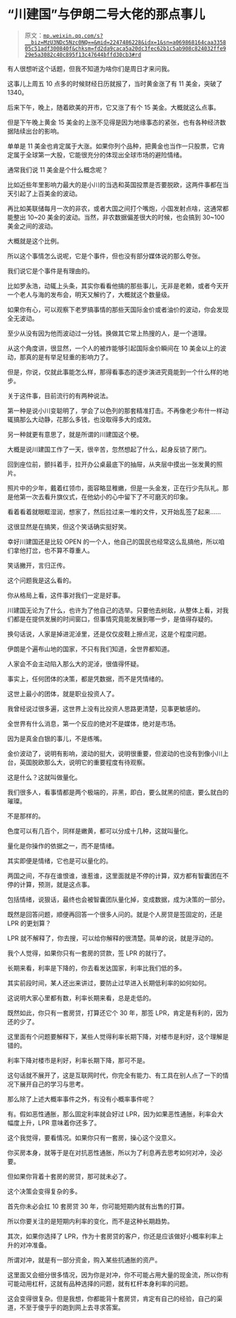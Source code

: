 # “川建国”与伊朗二号大佬的那点事儿

> 原文：[`mp.weixin.qq.com/s?__biz=MzU3NDc5Nzc0NQ==&mid=2247486228&idx=1&sn=a069868164caa335805c51adf300840f&chksm=fd2da9caca5a20dc3fec62b1c5ab908c824032ffe929e5a3082c40c895f13c47644bffd30cb3#rd`](http://mp.weixin.qq.com/s?__biz=MzU3NDc5Nzc0NQ==&mid=2247486228&idx=1&sn=a069868164caa335805c51adf300840f&chksm=fd2da9caca5a20dc3fec62b1c5ab908c824032ffe929e5a3082c40c895f13c47644bffd30cb3#rd)

有人很想听这个话题，但我不知道为啥你们是周日才来问我。

这事儿上周五 10 点多的时候财经日历就报了，当时黄金涨了有 11 美金，突破了 1340。

后来下午，晚上，随着欧美的开市，它又涨了有个 15 美金。大概就这么点事。

但是下午晚上黄金 15 美金的上涨不见得是因为地缘事态的紧张，也有各种经济数据陆续出台的影响。

单单是 11 美金也肯定属于大涨。如果你列个品种，把黄金也当作一只股票，它肯定属于全球第一大股，它能很充分的体现出全球市场的避险情绪。

通常我们说 11 美金是个什么概念呢？

比如近些年里影响力最大的是小川的当选和英国投票是否要脱欧，这两件事都在当天引起了上百美金的波动。

再比如美联储每月一次的非农，或者大国之间打个嘴炮，小国发射点啥，这通常都能整出 10~20 美金的波动。当然，非农数据偏差很大的时候，也会搞到 30~100 美金之间的波动。

大概就是这个比例。

所以这个事情怎么说呢，它是个事件，但也没有部分媒体说的那么夸张。

我们说它是个事件是有理由的。

比如罗永浩，动辄上头条，其实你看看他搞的那些事儿，无非是老赖，或者今天开一个老人与海的发布会，明天又解约了，大概就这个数量级。

如果你有心，可以观察下老罗搞事情的那些天国际金价或者油价的波动，你会发现全无波动。

至少从没有因为他而波动过一分钱。换做其它常上热搜的人，是一个道理。

从这个角度讲，很显然，一个人的被炸能够引起国际金价瞬间在 10 美金以上的波动，那真的是有举足轻重的影响力了。

但是，你说，仅就此事能怎么样，那得看事态的逐步演进究竟能到一个什么样的地步。

关于这件事，目前流行的有两种说法。

第一种是说小川变聪明了，学会了以色列的那套精准打击。不再像老少布什一样动辄搞那么大动静，花那么多钱，也没取得多大的成效。

另一种就更有意思了，就是所谓的川建国这个梗。

大概是说川建国工作了一天，很辛苦，忽然想起了什么，起身反锁了房门。

回到座位前，颤抖着手，拉开办公桌最底下的抽屉，从夹层中摸出一张发黄的照片。

照片中的少年，戴着红领巾，面容略显稚嫩，但是一头金发，正在行少先队礼。那是他第一次去看升旗仪式，在他幼小的心中留下了不可磨灭的印象。

看着看着就眼眶湿润，想家了，然后拉过来一堆的文件，又开始乱签了起来......

这很显然是在搞笑，但这个笑话确实挺好笑。

幸好川建国还是比较 OPEN 的一个人，他自己的国民也经常这么乱搞他，所以咱们拿他打岔，也不算不尊重人。

笑话撇开，言归正传。

这个问题我是这么看的。

你从格局上看，这件事对我们一定是好事。

川建国无论为了什么，也许为了他自己的选举。只要他去树敌，从整体上看，对我们都是在提供发展的时间窗口，但事情究竟能发展到哪一步，是值得存疑的。

换句话说，人家是掉进泥淖里，还是仅仅皮鞋上擦点泥，这是个程度问题。

伊朗是个遍布山地的国家，不只有我们知道，全世界都知道。

人家会不会主动陷入那么大的泥淖，很值得怀疑。

事实上，任何团体的决策，都是凭数据，而不是凭情绪的。

这世上最小的团体，就是职业投资人了。

我曾经说过很多遍，这世界上没有比投资人思路更清楚，见事更敏感的。

全世界有什么消息，第一个反应的绝对不是媒体，绝对是市场。

因为是真金白银的事儿，不是练嘴。

金价波动了，说明有影响，波动的挺大，说明很重要，但波动的也没有到像小川上台，英国脱欧那么大，说明它的重要程度有待观察。

这是什么？这就叫做量化。

我们很多人，看事情都是两个极端的，非黑，即白，要么就黑的彻底，要么就白的璀璨。

不是那样的。

色度可以有几百个，同样是嫩黄，都可以分成十几种，这就叫量化。

量化是你操作的依据之一，而不是情绪。

其实即便是情绪，它也是可以量化的。

两国之间，不存在谁恨谁，谁惹谁，这里面就是不停的计算，双方都有智囊团在不停的计算，预测，就是这点事。

包括情绪，说狠话，最终也会被智囊团队量化掉，变成数据，成为决策的一部分。

既然是回答问题，顺便再回答一个很多人问的。就是个人房贷是签固定的，还是 LPR 的更划算？

LPR 就不解释了，你去搜，可以给你解释的很清楚。简单的说，就是浮动的。

我个人觉得，如果你只有一套房的贷款，签 LPR 的就行了。

长期来看，利率是下降的，你去看发达国家，利率比我们低的多。

其实前段时间，某人还出来讲过，要防止过早进入长期低利率的如何如何。

这说明大家心里都有数，利率长期来看，总是走低的。

既然如此，你只有一套房贷，打算还它个 30 年，那签 LPR，肯定是有利的，因为还的少了。

这里面有个问题要解释下，某些人觉得利率长期下降，对楼市是利好，这个理解是错的。

利率下降对楼市是利好，利率长期下降，那可不是。

这句话就不展开了，这是互联网时代，你完全有能力、有工具在别人点了一下的情况下展开自己的学习与思考。

那么除了上述大概率事件之外，有没有小概率事件呢？

有。假如恶性通胀，那么固定利率就会好过 LPR，因为如果恶性通胀，利率会大幅度上升，LPR 意味着你还多了。

这个我觉得，要看情况。如果你只有一套房，操心这个没意义。

你买房本身，就等于是在对抗恶性通胀，所以为了利息再去思考如何对冲，没必要。

但如果你背着十套房的房贷，那可就未必了。

这个决策会变得复杂的多。

首先你未必会扛 10 套房贷 30 年，你可能短期内就有出售的打算。

所以你要关注的是短期内利率的变化，而不是这种长期趋势。

其次，如果你选择了 LPR，作为十套房贷的客户，你还是应该做好小概率利率上升的对冲准备。

所谓对冲，就是有一部分资金，购入某些抗通胀的资产。

这里面又会细分很多情况，因为你是对冲，你不可能占用大量的现金流，所以你有可能动用杠杆，这就有品种选择的问题，就有杠杆本身利率的问题。

这会变得很复杂。但是我想，你都能背十套房贷，肯定有自己的经验，自己的渠道，不至于傻乎乎的跑到网上去寻求答案。